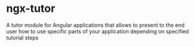 # ngx-tutor
A tutor module for Angular applications that allows to present to the end user how to use specific parts of your application depending on specified tutorial steps
